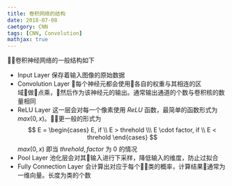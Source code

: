```yaml
---
title: 卷积网络的结构
date: 2018-07-08
caetgory: CNN
tags: [CNN, Convolution]
mathjax: true
---
```


卷积神经网络的一般结构如下

- Input Layer
  保存着输入图像的原始数据
- Convolution Layer
  每个神经元都会使用各自的权重与其相连的区域做点乘，然后作为该神经元的输出。通常输出通道的个数与卷积核的数量相同
- ReLU Layer
  这一层会对每一个像素使用 $ReLU$ 函数，最简单的函数形式为 $max(0, x)$。更一般的形式为
  $$
  E =
    \begin{cases}
    E, if \\ E > threhold \\\
    E \cdot factor, if \\ E < threhold
    \end{cases}
  $$
  $max(0, x)$ 即当 $threhold,factor$ 为 0 的情况
- Pool Layer
  池化层会对其输入进行下采样，降低输入的维度，防止过拟合
- Fully Connection Layer
  会计算出对应于每个类的概率，计算结果通常为一维向量。长度为类的个数